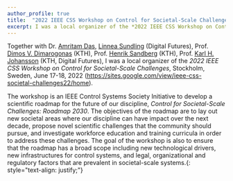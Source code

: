 ```yaml
---
author_profile: true
title:  "2022 IEEE CSS Workshop on Control for Societal-Scale Challenges, Stockholm, June 17-18, 2022"
excerpt: I was a local organizer of the *2022 IEEE CSS Workshop on Control for Societal-Scale Challenges*
---
```


Together with Dr. [Amritam Das](http://amritamdas.com/), [Linnea Sundling](https://www.kth.se/profile/lsundl?l=en) (Digital Futures), 
Prof. [Dimos V. Dimarogonas](https://people.kth.se/~dimos/) (KTH), Prof. [Henrik Sandberg](https://people.kth.se/~hsan/) (KTH), Prof. [Karl H. Johansson](https://people.kth.se/~kallej/)
(KTH, Digital Futures), I was a local organizer of the *2022 IEEE CSS Workshop on Control for Societal-Scale Challenges*,
Stockholm, Sweden, June 17-18, 2022 (https://sites.google.com/view/ieee-css-societal-challenges22/home).

The workshop is an IEEE Control Systems Society Initiative to develop a scientific roadmap for the future of our discipline, 
*Control for Societal-Scale Challenges: Roadmap 2030*. 
The objectives of the roadmap are to lay out new societal areas where our discipline can have impact over the next decade, 
propose novel scientific challenges that the community should pursue, and investigate workforce education and training curricula 
in order to address these challenges. 
The goal of the workshop is also to ensure that the roadmap has a broad scope including new technological drivers, new infrastructures for control systems, and 
legal, organizational and regulatory factors that are prevalent in societal-scale systems.{: style="text-align: justify;"}
